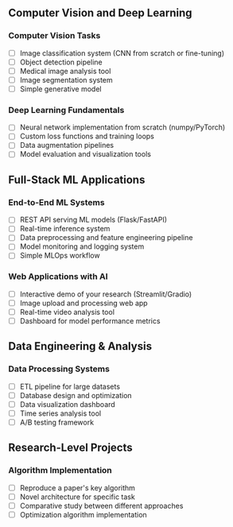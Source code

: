 ## Computer Vision and Deep Learning
### Computer Vision Tasks
- [ ] Image classification system (CNN from scratch or fine-tuning)
- [ ] Object detection pipeline
- [ ] Medical image analysis tool
- [ ] Image segmentation system
- [ ] Simple generative model

### Deep Learning Fundamentals
- [ ] Neural network implementation from scratch (numpy/PyTorch)
- [ ] Custom loss functions and training loops
- [ ] Data augmentation pipelines
- [ ] Model evaluation and visualization tools

## Full-Stack ML Applications

### End-to-End ML Systems
- [ ] REST API serving ML models (Flask/FastAPI)
- [ ] Real-time inference system
- [ ] Data preprocessing and feature engineering pipeline
- [ ] Model monitoring and logging system
- [ ] Simple MLOps workflow

### Web Applications with AI
- [ ] Interactive demo of your research (Streamlit/Gradio)
- [ ] Image upload and processing web app
- [ ] Real-time video analysis tool
- [ ] Dashboard for model performance metrics

## Data Engineering & Analysis

### Data Processing Systems
- [ ] ETL pipeline for large datasets
- [ ] Database design and optimization
- [ ] Data visualization dashboard
- [ ] Time series analysis tool
- [ ] A/B testing framework

## Research-Level Projects

### Algorithm Implementation
- [ ] Reproduce a paper's key algorithm
- [ ] Novel architecture for specific task
- [ ] Comparative study between different approaches
- [ ] Optimization algorithm implementation

